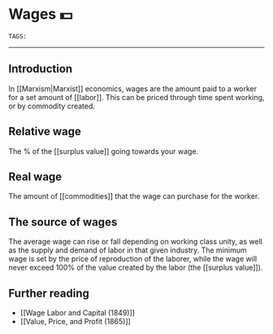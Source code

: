 # Wages 💵
`TAGS:` 

---
## Introduction
In [[Marxism|Marxist]] economics, wages are the amount paid to a worker for a set amount of [[labor]]. This can be priced through time spent working, or by commodity created. 

## Relative wage
The % of the [[surplus value]] going towards your wage.

## Real wage
The amount of [[commodities]] that the wage can purchase for the worker.

## The source of wages
The average wage can rise or fall depending on working class unity, as well as the supply and demand of labor in that given industry. The minimum wage is set by the price of reproduction of the laborer, while the wage will never exceed 100% of the value created by the labor (the [[surplus value]]).

## Further reading
- [[Wage Labor and Capital (1849)]]
- [[Value, Price, and Profit (1865)]]
